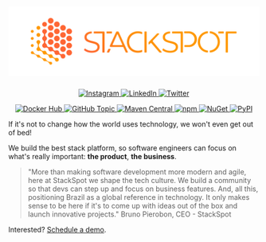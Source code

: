 <h1 align="center">
  <a href="https://stackspot.com" rel="noreferrer" title="StackSpot">
    <img alt="StackSpot" src="profile/stackspot.png">
  </a>
</h1>

<p align="center">
  <a href="https://www.instagram.com/stackspot" rel="noreferrer" title="Instagram">
    <img alt="Instagram" src="https://img.shields.io/badge/Instagram-%40stackspot-ff6633">
  </a>
  <a href="https://www.linkedin.com/company/stackspot" rel="noreferrer" title="LinkedIn">
    <img alt="LinkedIn" src="https://img.shields.io/badge/LinkedIn-%40stackspot-ff6633">
  </a>
  <a href="https://twitter.com/stackspot" rel="noreferrer" title="Twitter">
    <img alt="Twitter" src="https://img.shields.io/badge/Twiter-%40stackspot-ff6633">
  </a>
</p>

<p align="center">
  <a href="https://hub.docker.com/u/stackspot" rel="noreferrer" title="Docker Hub">
    <img alt="Docker Hub" src="https://img.shields.io/badge/Docker%20Hub-stackspot-ff6633">
  </a>
  <a href="https://github.com/topics/stackspot" rel="noreferrer" title="GitHub Topic">
    <img alt="GitHub Topic" src="https://img.shields.io/badge/GitHub%20Topic-stackspot-ff6633">
  </a>
  <a href="https://search.maven.org/search?q=com.stackspot" rel="noreferrer" title="Maven Central">
    <img alt="Maven Central" src="https://img.shields.io/badge/Maven%20Central-com.stackspot-ff6633">
  </a>
  <a href="https://www.npmjs.com/org/stackspot" rel="noreferrer" title="npm">
    <img alt="npm" src="https://img.shields.io/badge/npm-stackspot-ff6633">
  </a>
  <a href="https://www.nuget.org/profiles/stackspot" rel="noreferrer" title="NuGet">
    <img alt="NuGet" src="https://img.shields.io/badge/NuGet-stackspot-ff6633">
  </a>
  <a href="https://pypi.org/user/stackspot" rel="noreferrer" title="PyPI">
    <img alt="PyPI" src="https://img.shields.io/badge/PyPI-stackspot-ff6633">
  </a>
</p>

If it's not to change how the world uses technology, we won't even get out of
bed!

We build the best stack platform, so software engineers can focus on what's
really important: **the product**, **the business**.

> "More than making software development more modern and agile, here at
StackSpot we shape the tech culture. We build a community so that devs can step
up and focus on business features. And, all this, positioning Brazil as a global
reference in technology. It only makes sense to be here if it's to come up with
ideas out of the box and launch innovative projects." Bruno Pierobon, CEO -
StackSpot

Interested? [Schedule a demo][contact].

[contact]: https://www.stackspot.com/contact
